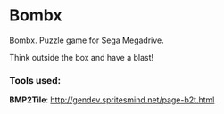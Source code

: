 # Bombx
Bombx. Puzzle game for Sega Megadrive.  
  
Think outside the box and have a blast!

### Tools used:
__BMP2Tile__: http://gendev.spritesmind.net/page-b2t.html